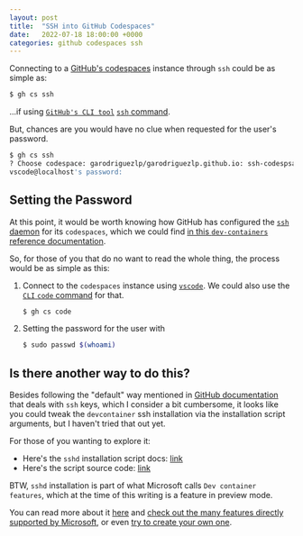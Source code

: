 ```yaml
---
layout: post
title:  "SSH into GitHub Codespaces"
date:   2022-07-18 18:00:00 +0000
categories: github codespaces ssh
---
```

Connecting to a [GitHub's codespaces](https://github.com/features/codespaces) instance through `ssh` could be as simple as:

```bash
$ gh cs ssh
```
...if using [`GitHub's CLI tool`](https://cli.github.com/) [`ssh` command](https://cli.github.com/manual/gh_codespace_ssh).

But, chances are you would have no clue when requested for the user's password.

```bash
$ gh cs ssh
? Choose codespace: garodriguezlp/garodriguezlp.github.io: ssh-codespsaces*
vscode@localhost's password:
```

## Setting the Password

At this point, it would be worth knowing how GitHub has configured the [`ssh` daemon](https://linux.die.net/man/8/sshd) for its
`codespaces`, which we could find [in this `dev-containers` reference
documentation](https://github.com/microsoft/vscode-dev-containers/blob/main/script-library/docs/sshd.md).

So, for those of you that do no want to read the whole thing, the process would be as simple as this:

1. Connect to the `codespaces` instance using
[`vscode`](https://docs.github.com/en/codespaces/developing-in-codespaces/using-github-codespaces-in-visual-studio-code). We could
also use the [`CLI` `code` command](https://cli.github.com/manual/gh_codespace_code) for that.

    ```bash
    $ gh cs code
    ```

2. Setting the password for the user with

    ```bash
    $ sudo passwd $(whoami)
    ```

## Is there another way to do this?

Besides following the "default" way mentioned in [GitHub
documentation](https://docs.github.com/en/codespaces/developing-in-codespaces/using-github-codespaces-with-github-cli#ssh-into-a-codespace)
that deals with `ssh` keys, which I consider a bit cumbersome, it looks like you could tweak the `devcontainer` ssh installation
via the installation script arguments, but I haven't tried that out yet.

For those of you wanting to explore it:

- Here's the `sshd` installation script docs: [link](https://github.com/microsoft/vscode-dev-containers/blob/main/script-library/docs/sshd.md#syntax)
- Here's the script source code: [link](https://github.com/microsoft/vscode-dev-containers/blob/main/script-library/sshd-debian.sh)

BTW, `sshd` installation is part of what Microsoft calls `Dev container features`, which at the time of this writing is a feature in preview mode.

You can read more about it [here](https://code.visualstudio.com/docs/remote/containers#_dev-container-features-preview) and [check
out the many features directly supported by Microsoft](https://github.com/microsoft/vscode-dev-containers/tree/main/script-library/docs), or even [try to create your own one](https://github.com/microsoft/dev-container-features-template).
